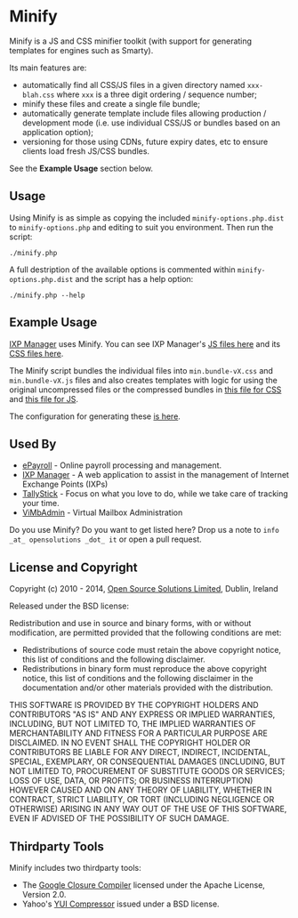 # Minify

Minify is a JS and CSS minifier toolkit (with support for generating templates for engines such as Smarty).

Its main features are:

* automatically find all CSS/JS files in a given directory named `xxx-blah.css` where `xxx` is a three digit ordering / sequence number;
* minify these files and create a single file bundle;
* automatically generate template include files allowing production / development mode (i.e. use individual CSS/JS or bundles based on an application option);
* versioning for those using CDNs, future expiry dates, etc to ensure clients load fresh JS/CSS bundles.

See the **Example Usage** section below.

## Usage

Using Minify is as simple as copying the included `minify-options.php.dist` to `minify-options.php` and editing to suit you environment. Then run the script:

    ./minify.php

A full destription of the available options is commented within `minify-options.php.dist` and the script has a help option:

    ./minify.php --help


## Example Usage

[IXP Manager](https://github.com/inex/IXP-Manager) uses Minify. You can see IXP Manager's [JS files here](https://github.com/inex/IXP-Manager/tree/develop/public/js) and its [CSS files here](https://github.com/inex/IXP-Manager/tree/develop/public/css). 

The Minify script bundles the individual files into `min.bundle-vX.css` and `min.bundle-vX.js` files and also creates templates with logic for using the original uncompressed files or the compressed bundles in [this file for CSS](https://github.com/inex/IXP-Manager/blob/develop/application/views/header-css.tpl) and [this file for JS](https://github.com/inex/IXP-Manager/blob/develop/application/views/header-js.tpl).

The configuration for generating these [is here](https://github.com/inex/IXP-Manager/blob/develop/bin/minify-options.php).

## Used By

* [ePayroll](http://www.epayroll.ie/) - Online payroll processing and management.
* [IXP Manager](https://github.com/inex/IXP-Manager) - A web application to assist in the management of Internet Exchange Points (IXPs)
* [TallyStick](http://www.tallystick.net/) - Focus on what you love to do, while we take care of tracking your time.
* [ViMbAdmin](https://github.com/opensolutions/vimbadmin/wiki) - Virtual Mailbox Administration


Do you use Minify? Do you want to get listed here? Drop us a note to `info _at_ opensolutions _dot_ it` or open a pull request.

## License and Copyright

Copyright (c) 2010 - 2014, [Open Source Solutions Limited](http://www.opensolutions.ie/), Dublin, Ireland

Released under the BSD license:

Redistribution and use in source and binary forms, with or without modification, are permitted provided that the following conditions are met:

* Redistributions of source code must retain the above copyright notice, this list of conditions and the following disclaimer.
* Redistributions in binary form must reproduce the above copyright notice, this list of conditions and the following disclaimer in the documentation and/or other materials provided with the distribution.

THIS SOFTWARE IS PROVIDED BY THE COPYRIGHT HOLDERS AND CONTRIBUTORS "AS IS" AND ANY EXPRESS OR IMPLIED WARRANTIES, INCLUDING, BUT NOT LIMITED TO, THE IMPLIED WARRANTIES OF MERCHANTABILITY AND FITNESS FOR A PARTICULAR PURPOSE ARE DISCLAIMED. IN NO EVENT SHALL THE COPYRIGHT HOLDER OR CONTRIBUTORS BE LIABLE FOR ANY DIRECT, INDIRECT, INCIDENTAL, SPECIAL, EXEMPLARY, OR CONSEQUENTIAL DAMAGES (INCLUDING, BUT NOT LIMITED TO, PROCUREMENT OF SUBSTITUTE GOODS OR SERVICES; LOSS OF USE, DATA, OR PROFITS; OR BUSINESS INTERRUPTION) HOWEVER CAUSED AND ON ANY THEORY OF LIABILITY, WHETHER IN CONTRACT, STRICT LIABILITY, OR TORT (INCLUDING NEGLIGENCE OR OTHERWISE) ARISING IN ANY WAY OUT OF THE USE OF THIS SOFTWARE, EVEN IF ADVISED OF THE POSSIBILITY OF SUCH DAMAGE.


## Thirdparty Tools

Minify includes two thirdparty tools:

* The [Google Closure Compiler](http://code.google.com/closure/compiler) licensed under the Apache License, Version 2.0.
* Yahoo's [YUI Compressor](http://developer.yahoo.com/yui/compressor/) issued under a BSD license.


